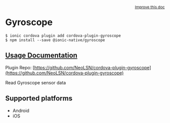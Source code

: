 <a style="float:right;font-size:12px;" href="http://github.com/ionic-team/ionic-native/edit/master/src/@ionic-native/plugins/gyroscope/index.ts#L39">
  Improve this doc
</a>

# Gyroscope

```
$ ionic cordova plugin add cordova-plugin-gyroscope
$ npm install --save @ionic-native/gyroscope
```

## [Usage Documentation](https://ionicframework.com/docs/native/gyroscope/)

Plugin Repo: [https://github.com/NeoLSN/cordova-plugin-gyroscope](https://github.com/NeoLSN/cordova-plugin-gyroscope)

Read Gyroscope sensor data

## Supported platforms
- Android
- iOS



